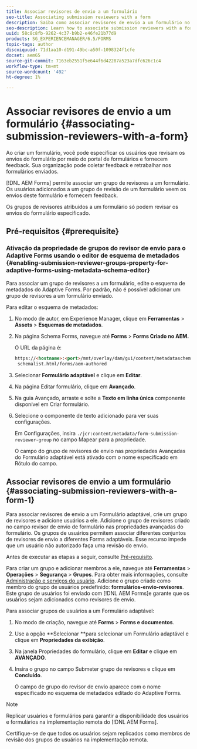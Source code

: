 ```yaml
---
title: Associar revisores de envio a um formulário
seo-title: Associating submission reviewers with a form
description: Saiba como associar revisores de envio a um formulário no [!DNL AEM Forms]. Os revisores associados revisam um formulário enviado por meio do portal de formulários.
seo-description: Learn how to associate submission reviewers with a form in [!DNL AEM Forms]. Associated reviewers review a form submitted via forms portal.
uuid: 58c8c8fb-9262-4c37-b9b2-e46fe21b77d9
products: SG_EXPERIENCEMANAGER/6.5/FORMS
topic-tags: author
discoiquuid: 71d1aa10-d191-49bc-a50f-1098324f1cfe
docset: aem65
source-git-commit: 7163eb2551f5e644f6d42287a523a7dfc626c1c4
workflow-type: tm+mt
source-wordcount: '492'
ht-degree: 1%

---
```



# Associar revisores de envio a um formulário {#associating-submission-reviewers-with-a-form}

Ao criar um formulário, você pode especificar os usuários que revisam os envios do formulário por meio do portal de formulários e fornecem feedback. Sua organização pode coletar feedback e retrabalhar nos formulários enviados.

[!DNL AEM Forms] permite associar um grupo de revisores a um formulário. Os usuários adicionados a um grupo de revisão de um formulário veem os envios deste formulário e fornecem feedback.

Os grupos de revisores atribuídos a um formulário só podem revisar os envios do formulário especificado.

## Pré-requisitos {#prerequisite}

### Ativação da propriedade de grupos do revisor de envio para o Adaptive Forms usando o editor de esquema de metadados {#enabling-submission-reviewer-groups-property-for-adaptive-forms-using-metadata-schema-editor}

Para associar um grupo de revisores a um formulário, edite o esquema de metadados do Adaptive Forms. Por padrão, não é possível adicionar um grupo de revisores a um formulário enviado.

Para editar o esquema de metadados:

1. No modo de autor, em Experience Manager, clique em **Ferramentas** > **Assets** > **Esquemas de metadados**.
1. Na página Schema Forms, navegue até **Forms** > **Forms Criado no AEM.**

   O URL da página é:

   ```html
   https://<hostname>:<port>/mnt/overlay/dam/gui/content/metadataschemaeditor/
    schemalist.html/forms/aem-authored
   ```

1. Selecionar **Formulário adaptável** e clique em **Editar**.
1. Na página Editar formulário, clique em **Avançado**.
1. Na guia Avançado, arraste e solte a **Texto em linha única** componente disponível em Criar formulário.
1. Selecione o componente de texto adicionado para ver suas configurações.

   Em Configurações, insira `./jcr:content/metadata/form-submission-reviewer-group` no campo Mapear para a propriedade.

   O campo do grupo de revisores de envio nas propriedades Avançadas do Formulário adaptável está ativado com o nome especificado em Rótulo do campo.

## Associar revisores de envio a um formulário {#associating-submission-reviewers-with-a-form-1}

Para associar revisores de envio a um Formulário adaptável, crie um grupo de revisores e adicione usuários a ele. Adicione o grupo de revisores criado no campo revisor de envio de formulário nas propriedades avançadas do formulário.
Os grupos de usuários permitem associar diferentes conjuntos de revisores de envio a diferentes Forms adaptáveis. Esse recurso impede que um usuário não autorizado faça uma revisão do envio.

Antes de executar as etapas a seguir, consulte [Pré-requisito](adding-reviewers-form.md#prerequisite).

Para criar um grupo e adicionar membros a ele, navegue até **Ferramentas** > **Operações** > **Segurança** > **Grupos**.
Para obter mais informações, consulte [Administração e serviços do usuário](https://experienceleague.adobe.com/docs/experience-manager-65/administering/security/security.html?lang=pt-BR).
Adicione o grupo criado como membro do grupo de usuários predefinido: **formulários-envio-revisores**. Este grupo de usuários foi enviado com [!DNL AEM Forms]e garante que os usuários sejam adicionados como revisores de envio.

Para associar grupos de usuários a um Formulário adaptável:

1. No modo de criação, navegue até **Forms** > **Forms e documentos**.
1. Use a opção **Selecionar **para selecionar um Formulário adaptável e clique em **Propriedades da exibição**.
1. Na janela Propriedades do formulário, clique em **Editar** e clique em **AVANÇADO**.
1. Insira o grupo no campo Submeter grupo de revisores e clique em **Concluído**.

   O campo de grupo do revisor de envio aparece com o nome especificado no esquema de metadados editado do Adaptive Forms.

>[!NOTE]
>
>Replicar usuários e formulários para garantir a disponibilidade dos usuários e formulários na implementação remota do [!DNL AEM Forms].
>
>Certifique-se de que todos os usuários sejam replicados como membros de revisão dos grupos de usuários na implementação remota.


